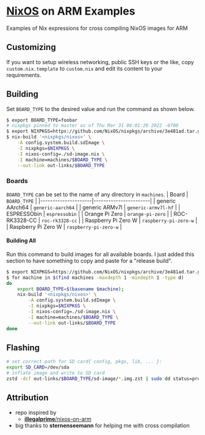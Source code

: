 # [NixOS](https://nixos.org/) on ARM Examples
Examples of Nix expressions for cross compiling NixOS images for ARM

## Customizing
If you want to setup wireless networking, public SSH keys or the like, copy `custom.nix.template` to `custom.nix` and edit its content to your requirements.

## Building
Set `BOARD_TYPE` to the desired value and run the command as shown below.
```bash
$ export BOARD_TYPE=foobar
# nixpkgs pinned to master as of Thu Mar 31 08:01:29 2022 -0700
$ export NIXPKGS=https://github.com/NixOS/nixpkgs/archive/3e481ad.tar.gz
$ nix-build '<nixpkgs/nixos>' \
    -A config.system.build.sdImage \
    -I nixpkgs=$NIXPKGS \
    -I nixos-config=./sd-image.nix \
    -I machine=machines/$BOARD_TYPE \
    --out-link out-links/$BOARD_TYPE
```
### Boards
`BOARD_TYPE` can be set to the name of any directory in `machines`.
| Board               | `BOARD_TYPE`          |
|---------------------|-----------------------|
| generic AArch64     | `generic-aarch64`     |
| generic ARMv7l      | `generic-armv7l-hf`   |
| ESPRESSObin         | `espressobin`         |
| Orange Pi Zero      | `orange-pi-zero`      |
| ROC-RK3328-CC       | `roc-rk3328-cc`       |
| Raspberry Pi Zero W | `raspberry-pi-zero-w` |
| Raspberry Pi Zero W | `raspberry-pi-zero-w` |

#### Building All
Run this command to build images for all available boards. I just added this section to have something to copy and paste for a "release build".
```bash
$ export NIXPKGS=https://github.com/NixOS/nixpkgs/archive/3e481ad.tar.gz
$ for machine in $(find machines -maxdepth 1 -mindepth 1 -type d)
do
    export BOARD_TYPE=$(basename $machine);
    nix-build '<nixpkgs/nixos>' \
        -A config.system.build.sdImage \
        -I nixpkgs=$NIXPKGS \
        -I nixos-config=./sd-image.nix \
        -I machine=machines/$BOARD_TYPE \
        --out-link out-links/$BOARD_TYPE
done
```

## Flashing
```bash
# set correct path for SD card{ config, pkgs, lib, ... }:
export SD_CARD=/dev/sda
# inflate image and write to SD card
zstd -dcf out-links/$BOARD_TYPE/sd-image/*.img.zst | sudo dd status=progress bs=64k iflag=fullblock oflag=direct of=$SD_CARD && sync && sudo eject $SD_CARD
```

## Attribution
- repo inspired by
  - [**illegalprime**/nixos-on-arm](https://github.com/illegalprime/nixos-on-arm)
- big thanks to **sternenseemann** for helping me with cross compilation
